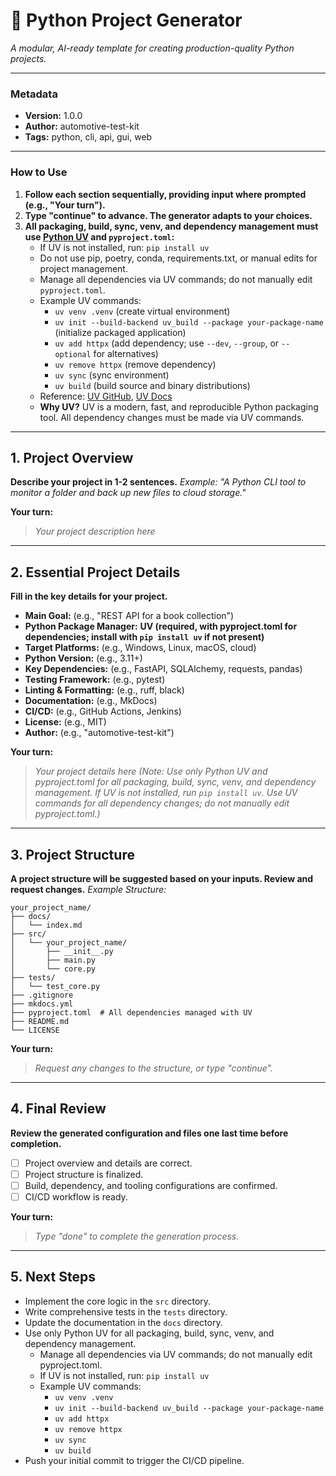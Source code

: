 # 🐍 Python Project Generator
*A modular, AI-ready template for creating production-quality Python projects.*

---

### **Metadata**
- **Version:** 1.0.0
- **Author:** automotive-test-kit
- **Tags:** python, cli, api, gui, web

---

### **How to Use**
1. **Follow each section sequentially, providing input where prompted (e.g., "Your turn").**
2. **Type "continue" to advance. The generator adapts to your choices.**
3. **All packaging, build, sync, venv, and dependency management must use [Python UV](https://github.com/astral-sh/uv) and `pyproject.toml`:**
	 - If UV is not installed, run: `pip install uv`
	 - Do not use pip, poetry, conda, requirements.txt, or manual edits for project management.
	 - Manage all dependencies via UV commands; do not manually edit `pyproject.toml`.
	 - Example UV commands:
		 - `uv venv .venv` (create virtual environment)
		 - `uv init --build-backend uv_build --package your-package-name` (initialize packaged application)
		 - `uv add httpx` (add dependency; use `--dev`, `--group`, or `--optional` for alternatives)
		 - `uv remove httpx` (remove dependency)
		 - `uv sync` (sync environment)
		 - `uv build` (build source and binary distributions)
	 - Reference: [UV GitHub](https://github.com/astral-sh/uv), [UV Docs](https://docs.astral.sh/uv/)
	 - **Why UV?** UV is a modern, fast, and reproducible Python packaging tool. All dependency changes must be made via UV commands.

---

## 1. Project Overview
**Describe your project in 1-2 sentences.**
*Example: "A Python CLI tool to monitor a folder and back up new files to cloud storage."*

**Your turn:**
> *Your project description here*

---

## 2. Essential Project Details
**Fill in the key details for your project.**
- **Main Goal:** (e.g., "REST API for a book collection")
- **Python Package Manager:** **UV (required, with pyproject.toml for dependencies; install with `pip install uv` if not present)**
- **Target Platforms:** (e.g., Windows, Linux, macOS, cloud)
- **Python Version:** (e.g., 3.11+)
- **Key Dependencies:** (e.g., FastAPI, SQLAlchemy, requests, pandas)
- **Testing Framework:** (e.g., pytest)
- **Linting & Formatting:** (e.g., ruff, black)
- **Documentation:** (e.g., MkDocs)
- **CI/CD:** (e.g., GitHub Actions, Jenkins)
- **License:** (e.g., MIT)
- **Author:** (e.g., "automotive-test-kit")

**Your turn:**
> *Your project details here (Note: Use only Python UV and pyproject.toml for all packaging, build, sync, venv, and dependency management. If UV is not installed, run `pip install uv`. Use UV commands for all dependency changes; do not manually edit pyproject.toml.)*

---

## 3. Project Structure
**A project structure will be suggested based on your inputs. Review and request changes.**
*Example Structure:*
```
your_project_name/
├── docs/
│   └── index.md
├── src/
│   └── your_project_name/
│       ├── __init__.py
│       ├── main.py
│       └── core.py
├── tests/
│   └── test_core.py
├── .gitignore
├── mkdocs.yml
├── pyproject.toml  # All dependencies managed with UV
├── README.md
└── LICENSE
```

**Your turn:**
> *Request any changes to the structure, or type "continue".*

---

## 4. Final Review
**Review the generated configuration and files one last time before completion.**
- [ ] Project overview and details are correct.
- [ ] Project structure is finalized.
- [ ] Build, dependency, and tooling configurations are confirmed.
- [ ] CI/CD workflow is ready.

**Your turn:**
> *Type "done" to complete the generation process.*

---

## 5. Next Steps
- Implement the core logic in the `src` directory.
- Write comprehensive tests in the `tests` directory.
- Update the documentation in the `docs` directory.
- Use only Python UV for all packaging, build, sync, venv, and dependency management.
	- Manage all dependencies via UV commands; do not manually edit pyproject.toml.
	- If UV is not installed, run: `pip install uv`
	- Example UV commands:
		- `uv venv .venv`
		- `uv init --build-backend uv_build --package your-package-name`
		- `uv add httpx`
		- `uv remove httpx`
		- `uv sync`
		- `uv build`
- Push your initial commit to trigger the CI/CD pipeline.
